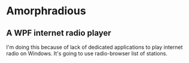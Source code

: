 # Amorphradious
## A WPF internet radio player

I'm doing this because of lack of dedicated applications to play internet radio on Windows.
It's going to use radio-browser list of stations.

